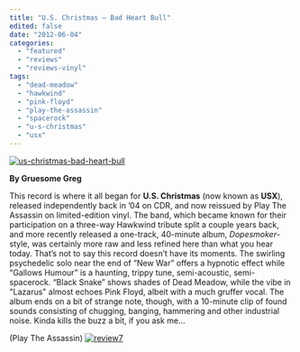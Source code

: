 ```yaml
---
title: "U.S. Christmas – Bad Heart Bull"
edited: false
date: "2012-06-04"
categories:
  - "featured"
  - "reviews"
  - "reviews-vinyl"
tags:
  - "dead-meadow"
  - "hawkwind"
  - "pink-floyd"
  - "play-the-assassin"
  - "spacerock"
  - "u-s-christmas"
  - "usx"
---
```


[![](http://www.hellbound.ca/wp-content/uploads/2012/06/us-christmas-bad-heart-bull.jpg "us-christmas-bad-heart-bull")](http://www.hellbound.ca/2012/06/u-s-christmas-bad-heart-bull/us-christmas-bad-heart-bull/)

**By Gruesome Greg**

This record is where it all began for **U.S. Christmas** (now known as **USX**), released independently back in ’04 on CDR, and now reissued by Play The Assassin on limited-edition vinyl. The band, which became known for their participation on a three-way Hawkwind tribute split a couple years back, and more recently released a one-track, 40-minute album, _Dopesmoker_\-style, was certainly more raw and less refined here than what you hear today. That’s not to say this record doesn’t have its moments. The swirling psychedelic solo near the end of “New War” offers a hypnotic effect while “Gallows Humour” is a haunting, trippy tune, semi-acoustic, semi-spacerock. “Black Snake” shows shades of Dead Meadow, while the vibe in "Lazarus" almost echoes Pink Floyd, albeit with a much gruffer vocal. The album ends on a bit of strange note, though, with a 10-minute clip of found sounds consisting of chugging, banging, hammering and other industrial noise. Kinda kills the buzz a bit, if you ask me…

(Play The Assassin) [![](http://www.hellbound.ca/wp-content/uploads/2009/07/review72.png "review7")](http://www.hellbound.ca/2009/07/construcdead-endless-echo/review7-8/)
